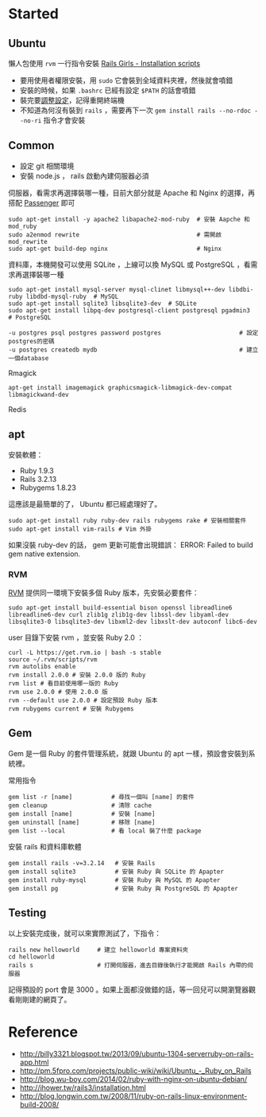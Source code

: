 # Started

## Ubuntu

懶人包使用 `rvm` 一行指令安裝 ​[Rails Girls - Installation scripts](https://github.com/railsgirls/installation-scripts/blob/master/rails-install-ubuntu.sh)

* 要用使用者權限安裝，用 `sudo` 它會裝到全域資料夾裡，然後就會噴錯
* 安裝的時候，如果 `.bashrc` 已經有設定 `$PATH` 的話會噴錯
* 裝完要[調整設定](https://rvm.io/integration/gnome-terminal)，記得重開終端機
* 不知道為何沒有裝到 `rails` ，需要再下一次 `gem install rails --no-rdoc --no-ri` 指令才會安裝

## Common

* 設定 git 相關環境
* 安裝 node.js ， rails 啟動內建伺服器必須

伺服器，看需求再選擇裝哪一種，目前大部分就是 Apache 和 Nginx 的選擇，再搭配 [Passenger](https://www.phusionpassenger.com/) 即可

    sudo apt-get install -y apache2 libapache2-mod-ruby  # 安裝 Aapche 和 mod_ruby
    sudo a2enmod rewrite                                 # 需開啟 mod_rewrite
    sudo apt-get build-dep nginx                         # Nginx

資料庫，本機開發可以使用 SQLite ，上線可以換 MySQL 或 PostgreSQL ，看需求再選擇裝哪一種

    sudo apt-get install mysql-server mysql-clinet libmysql++-dev libdbi-ruby libdbd-mysql-ruby  # MySQL
    sudo apt-get install sqlite3 libsqlite3-dev  # SQLite
    sudo apt-get install libpq-dev postgresql-client postgresql pgadmin3  # PostgreSQL

    -u postgres psql postgres password postgres                      # 設定postgres的密碼
    -u postgres createdb mydb                                        # 建立一個database

Rmagick

    apt-get install imagemagick graphicsmagick-libmagick-dev-compat libmagickwand-dev

Redis

## apt

安裝軟體：

* Ruby 1.9.3
* Rails 3.2.13
* Rubygems 1.8.23

這應該是最簡單的了， Ubuntu 都已經處理好了。

    sudo apt-get install ruby ruby-dev rails rubygems rake # 安裝相關套件
    sudo apt-get install vim-rails # Vim 外掛

如果沒裝 ruby-dev 的話， gem 更新可能會出現錯誤： ERROR: Failed to build gem native extension.

### RVM

[RVM](http://www.openfoundry.org/tw/tech-column/8513-rvm-ruby-environment-version-manager) 提供同一環境下安裝多個 Ruby 版本，先安裝必要套件：

    sudo apt-get install build-essential bison openssl libreadline6 libreadline6-dev curl zlib1g zlib1g-dev libssl-dev libyaml-dev libsqlite3-0 libsqlite3-dev libxml2-dev libxslt-dev autoconf libc6-dev

user 目錄下安裝 rvm ，並安裝 Ruby 2.0 ：

    curl -L https://get.rvm.io | bash -s stable
    source ~/.rvm/scripts/rvm
    rvm autolibs enable
    rvm install 2.0.0 # 安裝 2.0.0 版的 Ruby
    rvm list # 看目前使用哪一版的 Ruby
    rvm use 2.0.0 # 使用 2.0.0 版
    rvm --default use 2.0.0 # 設定預設 Ruby 版本
    rvm rubygems current # 安裝 Rubygems

## Gem

Gem 是一個 Ruby 的套件管理系統，就跟 Ubuntu 的 apt 一樣，預設會安裝到系統裡。

常用指令

    gem list -r [name]           # 尋找一個叫 [name] 的套件
    gem cleanup                  # 清除 cache
    gem install [name]           # 安裝 [name]
    gem uninstall [name]         # 移除 [name]
    gem list --local             # 看 local 裝了什麼 package

安裝 rails 和資料庫軟體

    gem install rails -v=3.2.14   # 安裝 Rails
    gem install sqlite3           # 安裝 Ruby 與 SQLite 的 Apapter
    gem install ruby-mysql        # 安裝 Ruby 與 MySQL 的 Apapter
    gem install pg                # 安裝 Ruby 與 PostgreSQL 的 Apapter

## Testing

以上安裝完成後，就可以來實際測試了，下指令：

    rails new helloworld     # 建立 helloworld 專案資料夾
    cd helloworld
    rails s                  # 打開伺服器，進去目錄後執行才能開啟 Rails 內帶的伺服器

記得預設的 port 會是 3000 。如果上面都沒做錯的話，等一回兒可以開瀏覽器觀看剛剛建的網頁了。

# Reference

* http://billy3321.blogspot.tw/2013/09/ubuntu-1304-serverruby-on-rails-app.html
* http://pm.5fpro.com/projects/public-wiki/wiki/Ubuntu_-_Ruby_on_Rails
* http://blog.wu-boy.com/2014/02/ruby-with-nginx-on-ubuntu-debian/
* http://ihower.tw/rails3/installation.html
* http://blog.longwin.com.tw/2008/11/ruby-on-rails-linux-environment-build-2008/
